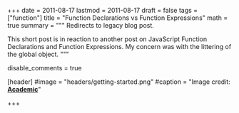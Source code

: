 +++
date = 2011-08-17
lastmod = 2011-08-17
draft = false
tags = ["function"]
title = "Function Declarations vs Function Expressions"
math = true
summary = """
Redirects to legacy blog post.

This short post is in reaction to another post on JavaScript Function Declarations and Function Expressions. My concern was with the littering of the global object.
"""

disable_comments = true

[header]
#image = "headers/getting-started.png"
#caption = "Image credit: [**Academic**](https://github.com/gcushen/hugo-academic/)"

+++

<html>
  <head>
    <title>Function Declarations vs Function Expressions</title>
    <link rel="canonical" href="https://binarymist.wordpress.com/2011/08/17/function-declarations-vs-function-expressions/"/>
    <meta http-equiv="content-type" content="text/html; charset=utf-8"/>
    <meta http-equiv="refresh" content="2; url=https://binarymist.wordpress.com/2011/08/17/function-declarations-vs-function-expressions/"/>
  </head>
</html>
